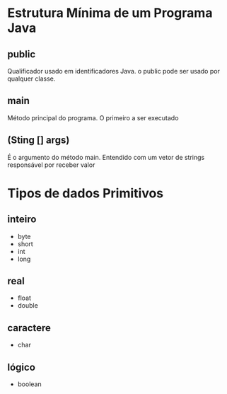 # Estrutura Mínima de um Programa Java

## public 
Qualificador usado em identificadores Java.
o public pode ser usado por qualquer classe.

## main
Método principal do programa.
O primeiro a ser executado

## (Sting [] args)
É o argumento do método main.
Entendido com um vetor de strings responsável por receber valor

# Tipos de dados Primitivos

## inteiro
- byte
- short
- int 
- long

## real
- float
- double

## caractere
- char

## lógico
- boolean